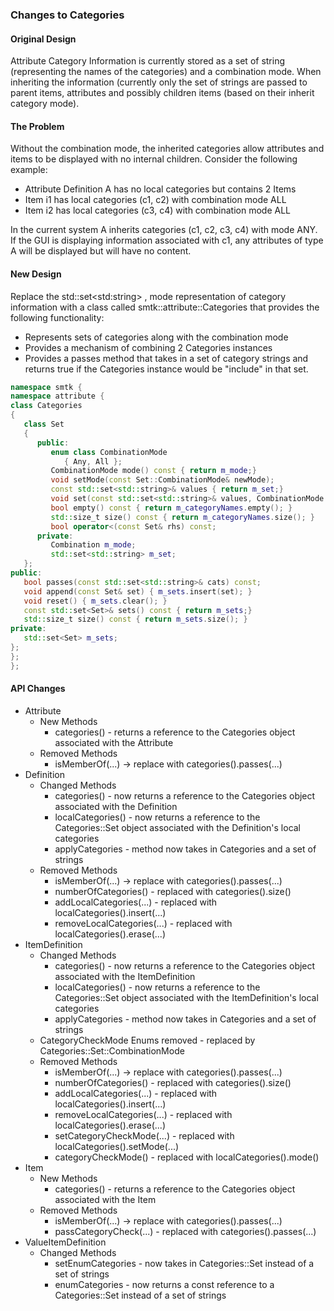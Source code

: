 ### Changes to Categories
#### Original Design

Attribute Category Information is currently stored as a set of string (representing the names of the categories) and a combination mode.  When inheriting the information (currently only the set of strings are passed to parent items, attributes and possibly children items (based on their inherit category mode).

#### The Problem
Without the combination mode, the inherited categories allow attributes and items to be displayed with no internal children.  Consider the following example:
* Attribute Definition A has no local categories but contains 2 Items
* Item i1 has local categories (c1, c2) with combination mode ALL
* Item i2 has local categories (c3, c4) with combination mode ALL

In the current system A inherits categories (c1, c2, c3, c4) with mode ANY. If the GUI is displaying information associated with c1, any attributes of type A will be displayed but will have no content.

#### New Design
Replace the std::set\<std:string> , mode representation of category information with a class called smtk::attribute::Categories that provides the following functionality:
* Represents sets of categories along with the combination mode
* Provides a mechanism of combining 2 Categories instances
* Provides a passes method that takes in a set of category strings and returns true if the Categories instance would be "include" in that set.

```c++
namespace smtk {
namespace attribute {
class Categories
{
   class Set
   {
      public:
         enum class CombinationMode
            { Any, All };
         CombinationMode mode() const { return m_mode;}
         void setMode(const Set::CombinationMode& newMode);
         const std::set<std::string>& values { return m_set;}
         void set(const std::set<std::string>& values, CombinationMode mode);
         bool empty() const { return m_categoryNames.empty(); }
         std::size_t size() const { return m_categoryNames.size(); }
         bool operator<(const Set& rhs) const;
      private:
         Combination m_mode;
         std::set<std::string> m_set;
   };
public:
   bool passes(const std::set<std::string>& cats) const;
   void append(const Set& set) { m_sets.insert(set); }
   void reset() { m_sets.clear(); }
   const std::set<Set>& sets() const { return m_sets;}
   std::size_t size() const { return m_sets.size(); }
private:
   std::set<Set> m_sets;
};
};
};
```
#### API Changes
* Attribute
  * New Methods
     * categories() - returns a reference to the Categories object associated with the Attribute
  * Removed Methods
     * isMemberOf(...) -> replace with categories().passes(...)
* Definition
  * Changed Methods
     * categories() - now returns a reference to the Categories object associated with the Definition
     * localCategories() - now returns a reference to the Categories::Set object associated with the Definition's local categories
     * applyCategories - method now takes in Categories and a set of strings
  * Removed Methods
     * isMemberOf(...) -> replace with categories().passes(...)
     * numberOfCategories() - replaced with categories().size()
     * addLocalCategories(...) - replaced with localCategories().insert(...)
     * removeLocalCategories(...) - replaced with localCategories().erase(...)
* ItemDefinition
  * Changed Methods
     * categories() - now returns a reference to the Categories object associated with the ItemDefinition
     * localCategories() - now returns a reference to the Categories::Set object associated with the ItemDefinition's local categories
     * applyCategories - method now takes in Categories and a set of strings
   * CategoryCheckMode Enums removed - replaced by Categories::Set::CombinationMode
  * Removed Methods
     * isMemberOf(...) -> replace with categories().passes(...)
     * numberOfCategories() - replaced with categories().size()
     * addLocalCategories(...) - replaced with localCategories().insert(...)
     * removeLocalCategories(...) - replaced with localCategories().erase(...)
     * setCategoryCheckMode(...) - replaced with localCategories().setMode(...)
     * categoryCheckMode() - replaced with localCategories().mode()
* Item
  * New Methods
     * categories() - returns a reference to the Categories object associated with the Item
  * Removed Methods
     * isMemberOf(...) -> replace with categories().passes(...)
     * passCategoryCheck(...) - replaced with categories().passes(...)
* ValueItemDefinition
   * Changed Methods
       * setEnumCategories - now takes in Categories::Set instead of a set of strings
       * enumCategories - now returns a const reference to a Categories::Set instead of a set of strings
